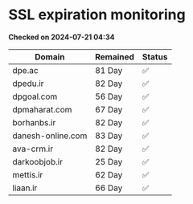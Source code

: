 # SSL expiration monitoring

**Checked on 2024-07-21 04:34**

| Domain | Remained | Status       |
|--------|----------|--------------|
| dpe.ac     | 81 Day   | ✅ |
| dpedu.ir     | 82 Day   | ✅ |
| dpgoal.com     | 56 Day   | ✅ |
| dpmaharat.com     | 67 Day   | ✅ |
| borhanbs.ir     | 82 Day   | ✅ |
| danesh-online.com     | 83 Day   | ✅ |
| ava-crm.ir     | 82 Day   | ✅ |
| darkoobjob.ir     | 25 Day   | ✅ |
| mettis.ir     | 62 Day   | ✅ |
| liaan.ir     | 66 Day   | ✅ |
